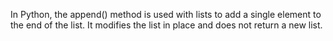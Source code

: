 In Python, the append() method is used with lists to add a single element to the end of the list. It modifies the list in place and does not return a new list.